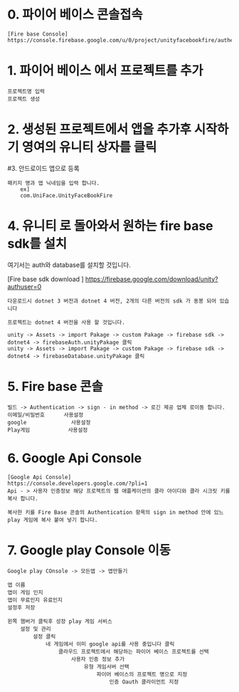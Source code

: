# 0. 파이어 베이스 콘솔접속
    [Fire base Console]
    https://console.firebase.google.com/u/0/project/unityfacebookfire/authentication/providers

# 1. 파이어 베이스 에서 프로젝트를 추가
    프로젝트명 입력
    프로젝트 생성

# 2. 생성된 프로젝트에서 앱을 추가후 시작하기 영여의 유니티 상자를 클릭


#3. 안드로이드 앱으로 등록
    
    패키지 명과 앱 닉네임을 입력 합니다.
        ex]
        com.UniFace.UnityFaceBookFire

# 4. 유니티 로 돌아와서 원하는 fire base sdk를 설치
   여기서는 auth와 database를 설치할 것입니다.

   [Fire base sdk download ]
   https://firebase.google.com/download/unity?authuser=0

    다운로드시 dotnet 3 버전과 dotnet 4 버전, 2개의 다른 버전의 sdk 가 동봉 되어 있습니다

    프로젝트는 dotnet 4 버전을 사용 할 것입니다.  

    unity -> Assets -> import Pakage -> custom Pakage -> firebase sdk -> dotnet4 -> firebaseAuth.unityPakage 클릭
    unity -> Assets -> import Pakage -> custom Pakage -> firebase sdk -> dotnet4 -> firebaseDatabase.unityPakage 클릭

# 5. Fire base 콘솔
    빌드 -> Authentication -> sign - in method -> 로긴 제공 업체 로이동 합니다.
    이메일/비밀번호      사용설정
    google              사용설정
    Play게임            사용설정



# 6. Google Api Console

    [Google Api Console]
    https://console.developers.google.com/?pli=1
    Api - > 사용자 인증정보 해당 프로젝트의 웹 애플케이션의 클라 아이디와 클라 시크릿 키를 복사 합니다.

    복사한 키를 Fire Base 콘솔의 Authentication 항목의 sign in method 안에 있느 play 게임에 복사 붙여 넣기 합니다.


# 7. Google play Console 이동

    Google play COnsole -> 모든앱 -> 앱만들기 

    앱 이름 
    앱이 게임 인지
    앱이 무료인지 유료인지 
    설정후 저장

    왼쪽 햄버거 클릭후 성장 play 게임 서비스 
        설정 및 관리
            설정 클릭 
                네 게임에서 이미 google api를 사용 중입니다 클릭
                    클라우드 프로젝트에서 해당하는 파이어 베이스 프로젝트를 선택
                        사용자 인증 정보 추가
                            유형 게임서버 선택
                                파이어 베이스의 프로젝트 명으로 지정
                                    인증 Oauth 클라이언트 지정 


